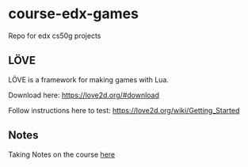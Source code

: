 # course-edx-games
Repo for edx cs50g projects


## LÖVE
LÖVE is a framework for making games with Lua.

Download here:
https://love2d.org/#download

Follow instructions here to test:
https://love2d.org/wiki/Getting_Started


## Notes

Taking Notes on the course [here](notes/notes.md)
